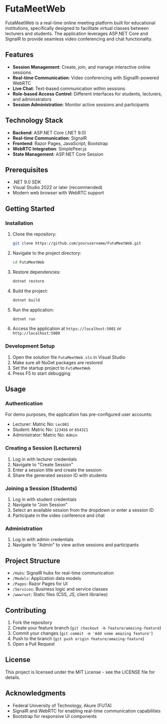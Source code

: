 # FutaMeetWeb

FutaMeetWeb is a real-time online meeting platform built for educational institutions, specifically designed to facilitate virtual classes between lecturers and students. The application leverages ASP.NET Core and SignalR to provide seamless video conferencing and chat functionality.

## Features

- **Session Management**: Create, join, and manage interactive online sessions
- **Real-time Communication**: Video conferencing with SignalR-powered WebRTC
- **Live Chat**: Text-based communication within sessions
- **Role-based Access Control**: Different interfaces for students, lecturers, and administrators
- **Session Administration**: Monitor active sessions and participants

## Technology Stack

- **Backend**: ASP.NET Core (.NET 9.0)
- **Real-time Communication**: SignalR
- **Frontend**: Razor Pages, JavaScript, Bootstrap
- **WebRTC Integration**: SimplePeer.js
- **State Management**: ASP.NET Core Session

## Prerequisites

- .NET 9.0 SDK
- Visual Studio 2022 or later (recommended)
- Modern web browser with WebRTC support

## Getting Started

### Installation

1. Clone the repository:
   ```bash
   git clone https://github.com/yourusername/FutaMeetWeb.git
   ```

2. Navigate to the project directory:
   ```bash
   cd FutaMeetWeb
   ```

3. Restore dependencies:
   ```bash
   dotnet restore
   ```

4. Build the project:
   ```bash
   dotnet build
   ```

5. Run the application:
   ```bash
   dotnet run
   ```

6. Access the application at `https://localhost:5001` or `http://localhost:5000`

### Development Setup

1. Open the solution file `FutaMeetWeb.sln` in Visual Studio
2. Make sure all NuGet packages are restored
3. Set the startup project to `FutaMeetWeb`
4. Press F5 to start debugging

## Usage

### Authentication

For demo purposes, the application has pre-configured user accounts:
- Lecturer: Matric No: `Lec001`
- Student: Matric No: `123456` or `654321`
- Administrator: Matric No: `Admin`

### Creating a Session (Lecturers)

1. Log in with lecturer credentials
2. Navigate to "Create Session"
3. Enter a session title and create the session
4. Share the generated session ID with students

### Joining a Session (Students)

1. Log in with student credentials
2. Navigate to "Join Session"
3. Select an available session from the dropdown or enter a session ID
4. Participate in the video conference and chat

### Administration

1. Log in with admin credentials
2. Navigate to "Admin" to view active sessions and participants

## Project Structure

- `/Hubs`: SignalR hubs for real-time communication
- `/Models`: Application data models
- `/Pages`: Razor Pages for UI
- `/Services`: Business logic and service classes
- `/wwwroot`: Static files (CSS, JS, client libraries)

## Contributing

1. Fork the repository
2. Create your feature branch (`git checkout -b feature/amazing-feature`)
3. Commit your changes (`git commit -m 'Add some amazing feature'`)
4. Push to the branch (`git push origin feature/amazing-feature`)
5. Open a Pull Request

## License

This project is licensed under the MIT License - see the LICENSE file for details.

## Acknowledgments

- Federal University of Technology, Akure (FUTA)
- SignalR and WebRTC for enabling real-time communication capabilities
- Bootstrap for responsive UI components
